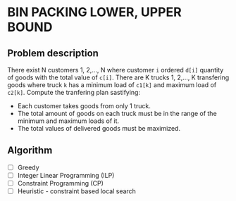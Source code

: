 # BIN PACKING LOWER, UPPER BOUND

## Problem description

There exist N customers 1, 2,..., N where customer `i` ordered `d[i]` quantity of goods with the total value of `c[i]`. There are K trucks 1, 2,..., K transfering goods where truck `k` has a minimum load of `c1[k]` and maximum load of `c2[k]`. Compute the tranfering plan sastifying:

- Each customer takes goods from only 1 truck.
- The total amount of goods on each truck must be in the range of the minimum and maximum loads of it.
- The total values of delivered goods must be maximized.

## Algorithm
- [ ] Greedy
- [ ] Integer Linear Programming (ILP)
- [ ] Constraint Programming (CP)
- [ ] Heuristic - constraint based local search